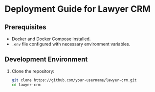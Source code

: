 # Deployment Guide for Lawyer CRM

## Prerequisites
- Docker and Docker Compose installed.
- `.env` file configured with necessary environment variables.

## Development Environment
1. Clone the repository:
   ```bash
   git clone https://github.com/your-username/lawyer-crm.git
   cd lawyer-crm